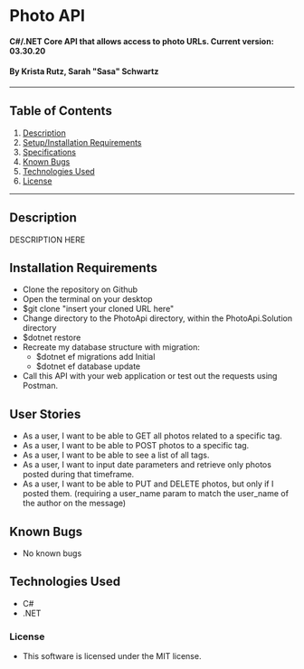 # Photo API

#### C#/.NET Core API that allows access to photo URLs. Current version: 03.30.20

#### By Krista Rutz, Sarah "Sasa" Schwartz

---

## Table of Contents

1. [Description](#description)
2. [Setup/Installation Requirements](#installation-requirements)
3. [Specifications](#user-stories)
4. [Known Bugs](#known-bugs)
5. [Technologies Used](#technologies-used)
6. [License](#license)

---

## Description

DESCRIPTION HERE

## Installation Requirements

- Clone the repository on Github
- Open the terminal on your desktop
- \$git clone "insert your cloned URL here"
- Change directory to the PhotoApi directory, within the PhotoApi.Solution directory
- \$dotnet restore
- Recreate my database structure with migration:
  - \$dotnet ef migrations add Initial
  - \$dotnet ef database update
- Call this API with your web application or test out the requests using Postman.

## User Stories

- As a user, I want to be able to GET all photos related to a specific tag.
- As a user, I want to be able to POST photos to a specific tag.
- As a user, I want to be able to see a list of all tags.
- As a user, I want to input date parameters and retrieve only photos posted during that timeframe.
- As a user, I want to be able to PUT and DELETE photos, but only if I posted them. (requiring a user_name param to match the user_name of the author on the message)

## Known Bugs

- No known bugs

## Technologies Used

- C#
- .NET

### License

- This software is licensed under the MIT license.
